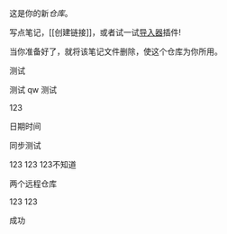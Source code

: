 这是你的新*仓库*。

写点笔记，[[创建链接]]，或者试一试[导入器](https://help.obsidian.md/Plugins/Importer)插件!

当你准备好了，就将该笔记文件删除，使这个仓库为你所用。

测试

测试
qw
测试

123

日期时间

同步测试

123
123
123不知道

两个远程仓库

123
123

成功